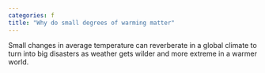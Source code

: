 ```yaml
---
categories: f
title: "Why do small degrees of warming matter"
---
```

Small changes in average temperature can reverberate in a global climate to turn into big disasters as weather gets wilder and more extreme in a warmer world.